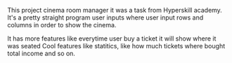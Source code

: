 This project cinema room manager it was a task from Hyperskill academy. It's a pretty straight program user inputs where user
input rows and columns in order to show the cinema.

It has more features like everytime user buy a ticket it will show where it was seated
Cool features like statitics, like how much tickets where bought total income and so on.
